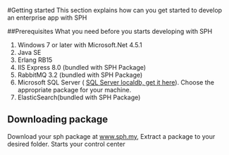 ﻿#Getting started
This section explains how can you get started to develop an enterprise app with SPH

##Prerequisites
What you need before you starts developing with SPH
1. Windows 7 or later with Microsoft.Net 4.5.1
2. Java SE
3. Erlang RB15
4. IIS Express 8.0 (bundled with SPH Package)
5. RabbitMQ 3.2 (bundled with SPH Package)
6. Microsoft SQL Server ( [SQL Server localdb, get it here](http://www.microsoft.com/en-us/download/details.aspx?id=29062)). Choose the appropriate package for your machine.
7. ElasticSearch(bundled with SPH Package)



## Downloading package
Download your sph package at www.sph.my, Extract a package to your desired folder. Starts your control center

